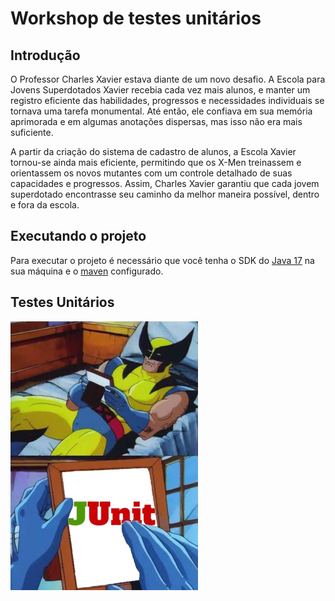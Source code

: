 # Workshop de testes unitários

## Introdução
O Professor Charles Xavier estava diante de um novo desafio. A Escola para Jovens Superdotados Xavier recebia cada vez mais alunos, 
e manter um registro eficiente das habilidades, progressos e necessidades individuais se tornava uma tarefa monumental. 
Até então, ele confiava em sua memória aprimorada e em algumas anotações dispersas, mas isso não era mais suficiente.

A partir da criação do sistema de cadastro de alunos, a Escola Xavier tornou-se ainda mais eficiente, permitindo que os X-Men treinassem e 
orientassem os novos mutantes com um controle detalhado de suas capacidades e progressos. 
Assim, Charles Xavier garantiu que cada jovem superdotado encontrasse seu caminho da melhor maneira possível, dentro e fora da escola.

## Executando o projeto

Para executar o projeto é necessário que você tenha o SDK do [Java 17] na sua máquina e o [maven] configurado.

## Testes Unitários
<img src="./docs/imagens/wolverine-junit.jpg" alt="Wolverine" width="300">

[maven]: (https://maven.apache.org/install.html)
[Java 17]: (https://www.oracle.com/java/technologies/javase/jdk17-archive-downloads.html)
